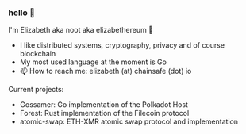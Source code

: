 ### hello 👋

<!--
**noot/noot** is a ✨ _special_ ✨ repository because its `README.md` (this file) appears on your GitHub profile.

Here are some ideas to get you started:

- 🔭 I’m currently working on ...
- 🌱 I’m currently learning ...
- 👯 I’m looking to collaborate on ...
- 🤔 I’m looking for help with ...
- 💬 Ask me about ...
- 📫 How to reach me: ...
- 😄 Pronouns: ...
- ⚡ Fun fact: ...
-->

I'm Elizabeth aka noot aka elizabethereum 🐀

- I like distributed systems, cryptography, privacy and of course blockchain
- My most used language at the moment is Go
- 📫 How to reach me: elizabeth (at) chainsafe (dot) io

Current projects:
- Gossamer: Go implementation of the Polkadot Host
- Forest: Rust implementation of the Filecoin protocol
- atomic-swap: ETH-XMR atomic swap protocol and implementation
